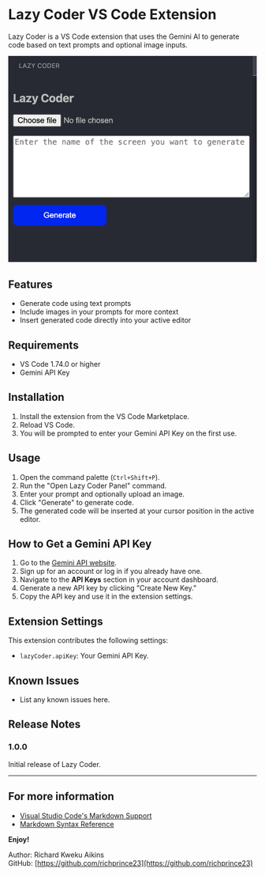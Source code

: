 # Lazy Coder VS Code Extension

Lazy Coder is a VS Code extension that uses the Gemini AI to generate code based on text prompts and optional image inputs.

![Lazy Coder Interface](./image.png)

## Features

- Generate code using text prompts
- Include images in your prompts for more context
- Insert generated code directly into your active editor

## Requirements

- VS Code 1.74.0 or higher
- Gemini API Key

## Installation

1. Install the extension from the VS Code Marketplace.
2. Reload VS Code.
3. You will be prompted to enter your Gemini API Key on the first use.

## Usage

1. Open the command palette (`Ctrl+Shift+P`).
2. Run the "Open Lazy Coder Panel" command.
3. Enter your prompt and optionally upload an image.
4. Click "Generate" to generate code.
5. The generated code will be inserted at your cursor position in the active editor.

## How to Get a Gemini API Key

1. Go to the [Gemini API website](https://aistudio.google.com/app/apikey).
2. Sign up for an account or log in if you already have one.
3. Navigate to the **API Keys** section in your account dashboard.
4. Generate a new API key by clicking "Create New Key."
5. Copy the API key and use it in the extension settings.

## Extension Settings

This extension contributes the following settings:

- `lazyCoder.apiKey`: Your Gemini API Key.

## Known Issues

- List any known issues here.

## Release Notes

### 1.0.0

Initial release of Lazy Coder.

---

## For more information

- [Visual Studio Code's Markdown Support](http://code.visualstudio.com/docs/languages/markdown)
- [Markdown Syntax Reference](https://help.github.com/articles/markdown-basics/)

**Enjoy!**

Author: Richard Kweku Aikins  
GitHub: [https://github.com/richprince23](https://github.com/richprince23)
